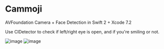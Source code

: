 # Cammoji
AVFoundation Camera + Face Detection in Swift 2 + Xcode 7.2

Use CIDetector to check if left/right eye is open, and if you're smiling or not.

![image](https://raw.githubusercontent.com/umisyam/Cammoji/master/scrshot/normal-small.PNG)
![image](https://raw.githubusercontent.com/umisyam/Cammoji/master/scrshot/wink-small.PNG)

